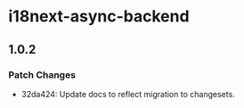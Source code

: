 # i18next-async-backend

## 1.0.2
### Patch Changes

- 32da424: Update docs to reflect migration to changesets.
